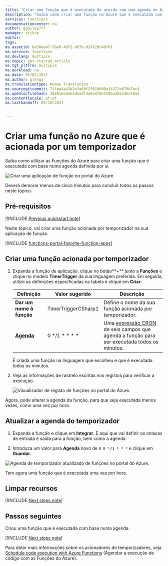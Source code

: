 ```yaml
---
title: "Criar uma função que é executada de acordo com uma agenda no Azure | Microsoft Docs"
description: "Saiba como criar uma função no Azure que é executada com base numa agenda definida por si."
services: functions
documentationcenter: na
author: ggailey777
manager: erikre
editor: 
tags: 
ms.assetid: ba50ee47-58e0-4972-b67b-828f2dc48701
ms.service: functions
ms.devlang: multiple
ms.topic: get-started-article
ms.tgt_pltfrm: multiple
ms.workload: na
ms.date: 05/02/2017
ms.author: glenga
ms.translationtype: Human Translation
ms.sourcegitcommit: 71fea4a41b2e3a60f2f610609a14372e678b7ec4
ms.openlocfilehash: 10461bddeb4d5adf4a6e4f65159ba2653dbef8a4
ms.contentlocale: pt-pt
ms.lasthandoff: 05/10/2017


---
```

#  <a name="create-a-function-in-azure-that-is-triggered-by-a-timer"></a>Criar uma função no Azure que é acionada por um temporizador

Saiba como utilizar as Funções do Azure para criar uma função que é executada com base numa agenda definida por si. 

![Criar uma aplicação de função no portal do Azure](./media/functions-create-scheduled-function/function-app-in-portal-editor.png)

Deverá demorar menos de cinco minutos para concluir todos os passos neste tópico.

## <a name="prerequisites"></a>Pré-requisitos 

[!INCLUDE [Previous quickstart note](../../includes/functions-quickstart-previous-topics.md)]

Neste tópico, vai criar uma função acionada por temporizador na sua aplicação de função. 

[!INCLUDE [functions-portal-favorite-function-apps](../../includes/functions-portal-favorite-function-apps.md)] 

## <a name="create-function"></a>Criar uma função acionada por temporizador

1. Expanda a função de aplicação, clique no botão**+** junto a **Funções** e clique no modelo **TimerTrigger** da sua linguagem preferida. Em seguida, utilize as definições especificadas na tabela e clique em **Criar**:

    | Definição      |  Valor sugerido   | Descrição                              |
    | ------------ |  ------- | -------------------------------------------------- |
    | **Dar um nome à função** | TimerTriggerCSharp1 | Define o nome da sua função acionada por temporizador.
    | **[Agenda](http://en.wikipedia.org/wiki/Cron#CRON_expression)** | 0 */1 * * * * | Uma [expressão CRON](http://en.wikipedia.org/wiki/Cron#CRON_expression) de seis campos que agenda a função para ser executada todos os minutos. |

    É criada uma função na linguagem que escolheu e que é executada todos os minutos. 

4. Veja as informações de rastreio escritas nos registos para verificar a execução. 

    ![Visualizador de registo de funções no portal do Azure.](./media/functions-create-scheduled-function/functions-timer-trigger-view-logs2.png)

Agora, pode alterar a agenda da função, para que seja executada menos vezes, como uma vez por hora. 

## <a name="update-the-timer-schedule"></a>Atualizar a agenda do temporizador

1. Expanda a função e clique em **Integrar**. É aqui que vai definir os enlaces de entrada e saída para a função, bem como a agenda. 

2. Introduza um valor para **Agenda** novo de `0 0 */1 * * *` e clique em **Guardar**.  

![Agenda de temporizador atualizado de funções no portal do Azure.](./media/functions-create-scheduled-function/functions-timer-trigger-change-schedule.png)

Tem agora uma função que é executada uma vez por hora. 

## <a name="clean-up-resources"></a>Limpar recursos

[!INCLUDE [Next steps note](../../includes/functions-quickstart-cleanup.md)]

## <a name="next-steps"></a>Passos seguintes
Criou uma função que é executada com base numa agenda. 

[!INCLUDE [Next steps note](../../includes/functions-quickstart-next-steps.md)]

Para obter mais informações sobre os acionadores de temporizadores, veja [Schedule code execution with Azure Functions](functions-bindings-timer.md) (Agendar a execução de código com as Funções do Azure). 




